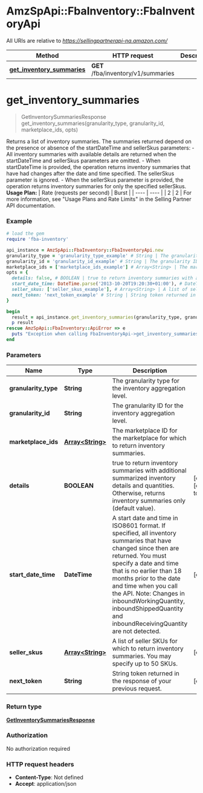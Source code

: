 # AmzSpApi::FbaInventory::FbaInventoryApi

All URIs are relative to *https://sellingpartnerapi-na.amazon.com/*

Method | HTTP request | Description
------------- | ------------- | -------------
[**get_inventory_summaries**](FbaInventoryApi.md#get_inventory_summaries) | **GET** /fba/inventory/v1/summaries | 

# **get_inventory_summaries**
> GetInventorySummariesResponse get_inventory_summaries(granularity_type, granularity_id, marketplace_ids, opts)



Returns a list of inventory summaries. The summaries returned depend on the presence or absence of the startDateTime and sellerSkus parameters:  - All inventory summaries with available details are returned when the startDateTime and sellerSkus parameters are omitted. - When startDateTime is provided, the operation returns inventory summaries that have had changes after the date and time specified. The sellerSkus parameter is ignored. - When the sellerSkus parameter is provided, the operation returns inventory summaries for only the specified sellerSkus.  **Usage Plan:**  | Rate (requests per second) | Burst | | ---- | ---- | | 2 | 2 |  For more information, see \"Usage Plans and Rate Limits\" in the Selling Partner API documentation.

### Example
```ruby
# load the gem
require 'fba-inventory'

api_instance = AmzSpApi::FbaInventory::FbaInventoryApi.new
granularity_type = 'granularity_type_example' # String | The granularity type for the inventory aggregation level.
granularity_id = 'granularity_id_example' # String | The granularity ID for the inventory aggregation level.
marketplace_ids = ['marketplace_ids_example'] # Array<String> | The marketplace ID for the marketplace for which to return inventory summaries.
opts = { 
  details: false, # BOOLEAN | true to return inventory summaries with additional summarized inventory details and quantities. Otherwise, returns inventory summaries only (default value).
  start_date_time: DateTime.parse('2013-10-20T19:20:30+01:00'), # DateTime | A start date and time in ISO8601 format. If specified, all inventory summaries that have changed since then are returned. You must specify a date and time that is no earlier than 18 months prior to the date and time when you call the API. Note: Changes in inboundWorkingQuantity, inboundShippedQuantity and inboundReceivingQuantity are not detected.
  seller_skus: ['seller_skus_example'], # Array<String> | A list of seller SKUs for which to return inventory summaries. You may specify up to 50 SKUs.
  next_token: 'next_token_example' # String | String token returned in the response of your previous request.
}

begin
  result = api_instance.get_inventory_summaries(granularity_type, granularity_id, marketplace_ids, opts)
  p result
rescue AmzSpApi::FbaInventory::ApiError => e
  puts "Exception when calling FbaInventoryApi->get_inventory_summaries: #{e}"
end
```

### Parameters

Name | Type | Description  | Notes
------------- | ------------- | ------------- | -------------
 **granularity_type** | **String**| The granularity type for the inventory aggregation level. | 
 **granularity_id** | **String**| The granularity ID for the inventory aggregation level. | 
 **marketplace_ids** | [**Array&lt;String&gt;**](String.md)| The marketplace ID for the marketplace for which to return inventory summaries. | 
 **details** | **BOOLEAN**| true to return inventory summaries with additional summarized inventory details and quantities. Otherwise, returns inventory summaries only (default value). | [optional] [default to false]
 **start_date_time** | **DateTime**| A start date and time in ISO8601 format. If specified, all inventory summaries that have changed since then are returned. You must specify a date and time that is no earlier than 18 months prior to the date and time when you call the API. Note: Changes in inboundWorkingQuantity, inboundShippedQuantity and inboundReceivingQuantity are not detected. | [optional] 
 **seller_skus** | [**Array&lt;String&gt;**](String.md)| A list of seller SKUs for which to return inventory summaries. You may specify up to 50 SKUs. | [optional] 
 **next_token** | **String**| String token returned in the response of your previous request. | [optional] 

### Return type

[**GetInventorySummariesResponse**](GetInventorySummariesResponse.md)

### Authorization

No authorization required

### HTTP request headers

 - **Content-Type**: Not defined
 - **Accept**: application/json



